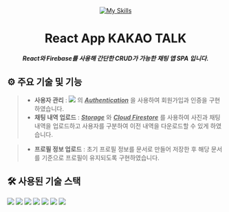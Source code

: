 <div align="center">
  
[![My Skills](https://skillicons.dev/icons?i=react&perline=3)](https://skillicons.dev)
# React App KAKAO TALK
__*React와 Firebase를 사용해 간단한 CRUD가 가능한 채팅 앱 SPA 입니다.*__

</div>

## ⚙ 주요 기술 및 기능
> + __사용자 관리__ :  <img src="https://img.shields.io/badge/FireBase-DD2C00?style=flat&logo=FireBase&logoColor=white"/> 의 <ins>__*Authentication*__</ins> 을 사용하여 회원가입과 인증을 구현하였습니다.
> + __채팅 내역 업로드__ :  <ins>__*Storage*__</ins> 와 <ins>__*Cloud Firestore*__</ins> 를 사용하여 사진과 채팅 내역을 업로드하고 사용자를 구분하여 이전 내역을 다운로드할 수 있게 하였습니다.

> + __프로필 정보 업로드__ : 초기 프로필 정보를 문서로 만들어 저장한 후 해당 문서를 기준으로 프로필이 유지되도록 구현하였습니다.

## 🛠 사용된 기술 스택

<img src="https://img.shields.io/badge/React-61DAFB?style=flat&logo=react&logoColor=white"/> <img src="https://img.shields.io/badge/HTML5-E34F26?style=flat&logo=html5&logoColor=white"/> 
<img src="https://img.shields.io/badge/css3-1572B6?style=flat&logo=css3&logoColor=white"/> 
<img src="https://img.shields.io/badge/firebase-DD2C00?style=flat&logo=firebase&logoColor=white"/>
<img src="https://img.shields.io/badge/axios-5A29E4?style=flat&logo=axios&logoColor=white"/> 
<img src="https://img.shields.io/badge/javascript-F7DF1E?style=flat&logo=javascript&logoColor=white"/> 
<img src="https://img.shields.io/badge/sass-CC6699?style=flat&logo=sass&logoColor=white"/> 
